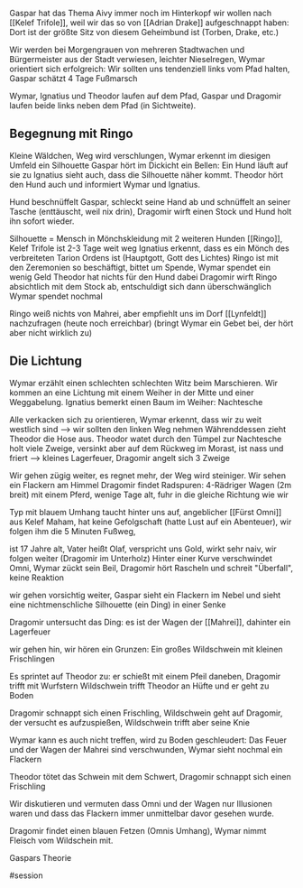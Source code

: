Gaspar hat das Thema Aivy immer noch im Hinterkopf
wir wollen nach [[Kelef Trifole]], weil wir das so von [[Adrian Drake]] aufgeschnappt haben: Dort ist der größte Sitz von diesem Geheimbund ist (Torben, Drake, etc.)

Wir werden bei Morgengrauen von mehreren Stadtwachen und Bürgermeister aus der Stadt verwiesen, leichter Nieselregen, Wymar orientiert sich erfolgreich: Wir sollten uns tendenziell links vom Pfad halten, Gaspar schätzt 4 Tage Fußmarsch

Wymar, Ignatius und Theodor laufen auf dem Pfad, Gaspar und Dragomir laufen beide links neben dem Pfad (in Sichtweite).

## Begegnung mit Ringo
Kleine Wäldchen, Weg wird verschlungen, Wymar erkennt im diesigen Umfeld ein Silhouette 
Gaspar hört im Dickicht ein Bellen: Ein Hund läuft auf sie zu
Ignatius sieht auch, dass die Silhouette näher kommt.
Theodor hört den Hund auch und informiert Wymar und Ignatius.

Hund beschnüffelt Gaspar, schleckt seine Hand ab und schnüffelt an seiner Tasche (enttäuscht, weil nix drin), Dragomir wirft einen Stock und Hund holt ihn sofort wieder.

Silhouette = Mensch in Mönchskleidung mit 2 weiteren Hunden [[Ringo]],
Kelef Trifole ist 2-3 Tage weit weg
Ignatius erkennt, dass es ein Mönch des verbreiteten Tarion Ordens ist (Hauptgott, Gott des Lichtes)
Ringo ist mit den Zeremonien so beschäftigt, bittet um Spende, Wymar spendet ein wenig Geld
Theodor hat nichts für den Hund dabei
Dragomir wirft Ringo absichtlich mit dem Stock ab, entschuldigt sich dann überschwänglich
Wymar spendet nochmal 

Ringo weiß nichts von Mahrei, aber empfiehlt uns im Dorf [[Lynfeldt]] nachzufragen (heute noch erreichbar)
(bringt Wymar ein Gebet bei, der hört aber nicht wirklich zu)

## Die Lichtung
Wymar erzählt einen schlechten schlechten Witz beim Marschieren.
Wir kommen an eine Lichtung mit einem Weiher in der Mitte und einer Weggabelung.
Ignatius bemerkt einen Baum im Weiher: Nachtesche

Alle verkacken sich zu orientieren, Wymar erkennt, dass wir zu weit westlich sind --> wir sollten den linken Weg nehmen
Währenddessen zieht Theodor die Hose aus.
Theodor watet durch den Tümpel zur Nachtesche holt viele Zweige, versinkt aber auf dem Rückweg im Morast, ist nass und friert --> kleines Lagerfeuer, Dragomir angelt sich 3 Zweige

Wir gehen zügig weiter, es regnet mehr, der Weg wird steiniger. Wir sehen ein Flackern am Himmel
Dragomir findet Radspuren: 4-Rädriger Wagen (2m breit) mit einem Pferd, wenige Tage alt, fuhr in die gleiche Richtung wie wir

Typ mit blauem Umhang taucht hinter uns auf, angeblicher [[Fürst Omni]] aus Kelef Maham, hat keine Gefolgschaft (hatte Lust auf ein Abenteuer), wir folgen ihm die 5 Minuten Fußweg, 

ist 17 Jahre alt, Vater heißt Olaf, verspricht uns Gold, wirkt sehr naiv, wir folgen weiter (Dragomir im Unterholz)
Hinter einer Kurve verschwindet Omni, Wymar zückt sein Beil, Dragomir hört Rascheln und schreit "Überfall", keine Reaktion

wir gehen vorsichtig weiter, Gaspar sieht ein Flackern im Nebel und sieht eine nichtmenschliche Silhouette (ein Ding) in einer Senke

Dragomir untersucht das Ding: es ist der Wagen der [[Mahrei]], dahinter ein Lagerfeuer

wir gehen hin, wir hören ein Grunzen: Ein großes Wildschwein mit kleinen Frischlingen

Es sprintet auf Theodor zu: er schießt mit einem Pfeil daneben, Dragomir trifft mit Wurfstern
Wildschwein trifft Theodor an Hüfte und er geht zu Boden

Dragomir schnappt sich einen Frischling, Wildschwein geht auf Dragomir, der versucht es aufzuspießen, Wildschwein trifft aber seine Knie

Wymar kann es auch nicht treffen, wird zu Boden geschleudert: Das Feuer und der Wagen der Mahrei sind verschwunden, Wymar sieht nochmal ein Flackern

Theodor tötet das Schwein mit dem Schwert, Dragomir schnappt sich einen Frischling

Wir diskutieren und vermuten dass Omni und der Wagen nur Illusionen waren und dass das Flackern immer unmittelbar davor gesehen wurde.

Dragomir findet einen blauen Fetzen (Omnis Umhang), Wymar nimmt Fleisch vom Wildschein mit.

Gaspars Theorie

#session 